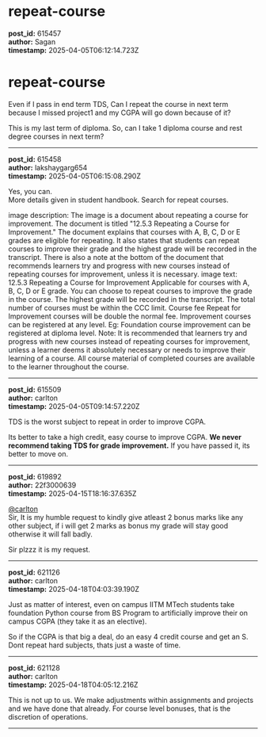 # repeat-course

**post_id:** 615457  
**author:** Sagan  
**timestamp:** 2025-04-05T06:12:14.723Z

# repeat-course

Even if I pass in end term TDS, Can I repeat the course in next term because I missed project1 and my CGPA will go down because of it?

This is my last term of diploma. So, can I take 1 diploma course and rest degree courses in next term?

---

**post_id:** 615458  
**author:** lakshaygarg654  
**timestamp:** 2025-04-05T06:15:08.290Z

Yes, you can.  
More details given in student handbook. Search for repeat courses.

image description: The image is a document about repeating a course for improvement. The document is titled "12.5.3 Repeating a Course for Improvement." The document explains that courses with A, B, C, D or E grades are eligible for repeating. It also states that students can repeat courses to improve their grade and the highest grade will be recorded in the transcript. There is also a note at the bottom of the document that recommends learners try and progress with new courses instead of repeating courses for improvement, unless it is necessary.
image text: 12.5.3 Repeating a Course for Improvement
Applicable for courses with A, B, C, D or E grade.
You can choose to repeat courses to improve the grade in the course. The highest grade will
be recorded in the transcript. The total number of courses must be within the CCC limit.
Course fee Repeat for Improvement courses will be double the normal fee. Improvement
courses can be registered at any level. Eg: Foundation course improvement can be registered
at diploma level.
Note: It is recommended that learners try and progress with new courses instead of repeating
courses for improvement, unless a learner deems it absolutely necessary or needs to improve
their learning of a course. All course material of completed courses are available to the learner
throughout the course.

---

**post_id:** 615509  
**author:** carlton  
**timestamp:** 2025-04-05T09:14:57.220Z

TDS is the worst subject to repeat in order to improve CGPA.

Its better to take a high credit, easy course to improve CGPA. **We never recommend taking TDS for grade improvement.** If you have passed it, its better to move on.

---

**post_id:** 619892  
**author:** 22f3000639  
**timestamp:** 2025-04-15T18:16:37.635Z

[@carlton](/u/carlton)  
Sir, It is my humble request to kindly give atleast 2 bonus marks like any other subject, if i will get 2 marks as bonus my grade will stay good otherwise it will fall badly.

Sir plzzz it is my request.

---

**post_id:** 621126  
**author:** carlton  
**timestamp:** 2025-04-18T04:03:39.190Z

Just as matter of interest, even on campus IITM MTech students take foundation Python course from BS Program to artificially improve their on campus CGPA (they take it as an elective).

So if the CGPA is that big a deal, do an easy 4 credit course and get an S. Dont repeat hard subjects, thats just a waste of time.

---

**post_id:** 621128  
**author:** carlton  
**timestamp:** 2025-04-18T04:05:12.216Z

This is not up to us. We make adjustments within assignments and projects and we have done that already. For course level bonuses, that is the discretion of operations.

---

